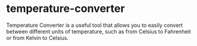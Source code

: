 # temperature-converter
Temperature Converter is a useful tool that allows you to easily convert between different units of temperature, such as from Celsius to Fahrenheit or from Kelvin to Celsius.

